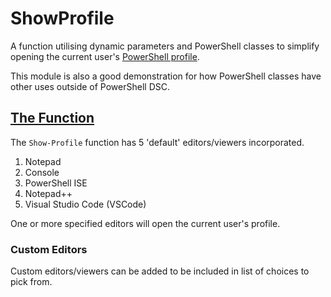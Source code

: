 # ShowProfile

A function utilising dynamic parameters and PowerShell classes to simplify opening the current user's [PowerShell profile](https://docs.microsoft.com/en-us/powershell/module/microsoft.powershell.core/about/about_profiles).

This module is also a good demonstration for how PowerShell classes have other uses outside of PowerShell DSC.

## [The Function](https://github.com/Yevrag35/ShowProfile/wiki/Show-Profile)

The <code>Show-Profile</code> function has 5 'default' editors/viewers incorporated.

1. Notepad
1. Console
1. PowerShell ISE
1. Notepad++
1. Visual Studio Code (VSCode)

One or more specified editors will open the current user's profile.

### Custom Editors

Custom editors/viewers can be added to be included in list of choices to pick from.